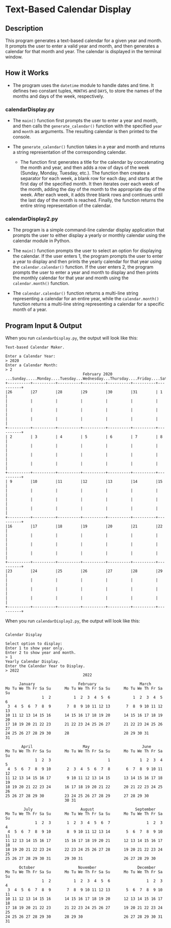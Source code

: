 # Text-Based Calendar Display

## Description 

This program generates a text-based calendar for a given year and month. It prompts the user to enter a valid year and month, and then generates a calendar for that month and year. The calendar is displayed in the terminal window.


## How it Works

- The program uses the `datetime` module to handle dates and time. It defines two constant tuples, `MONTHS` and `DAYS`, to store the names of the months and days of the week, respectively.


### calendarDisplay.py
- The `main()` function first prompts the user to enter a year and month, and then calls the `generate_calendar()` function with the specified `year` and `month` as arguments. The resulting calendar is then printed to the console.

- The `generate_calendar()` function takes in a year and month and returns a string representation of the corresponding calendar.
    - The function first generates a title for the calendar by concatenating the month and year, and then adds a row of days of the week (Sunday, Monday, Tuesday, etc.). The function then creates a separator for each week, a blank row for each day, and starts at the first day of the specified month. It then iterates over each week of the month, adding the day of the month to the appropriate day of the week. After each week, it adds three blank rows and continues until the last day of the month is reached. Finally, the function returns the entire string representation of the calendar.

### calendarDisplay2.py

- The program is a simple command-line calendar display application that prompts the user to either display a yearly or monthly calendar using the calendar module in Python.

- The `main()` function prompts the user to select an option for displaying the calendar. If the user enters 1, the program prompts the user to enter a year to display and then prints the yearly calendar for that year using the `calendar.calendar()` function. If the user enters 2, the program prompts the user to enter a year and month to display and then prints the monthly calendar for that year and month using the `calendar.month()` function.

- The `calendar.calendar()` function returns a multi-line string representing a calendar for an entire year, while the `calendar.month()` function returns a multi-line string representing a calendar for a specific month of a year.

## Program Input & Output

When you run `calendarDisplay.py`, the output will look like this:

```
Text-based Calendar Maker.
    
Enter a Calendar Year:
> 2020
Enter a Calendar Month:
> 2
                                  February 2020
...Sunday.....Monday....Tuesday...Wednesday...Thursday....Friday....Saturday..
+----------+----------+----------+----------+----------+----------+----------+
|26        |27        |28        |29        |30        |31        | 1        |
|          |          |          |          |          |          |          |
|          |          |          |          |          |          |          |
|          |          |          |          |          |          |          |
+----------+----------+----------+----------+----------+----------+----------+
| 2        | 3        | 4        | 5        | 6        | 7        | 8        |
|          |          |          |          |          |          |          |
|          |          |          |          |          |          |          |
|          |          |          |          |          |          |          |
+----------+----------+----------+----------+----------+----------+----------+
| 9        |10        |11        |12        |13        |14        |15        |
|          |          |          |          |          |          |          |
|          |          |          |          |          |          |          |
|          |          |          |          |          |          |          |
+----------+----------+----------+----------+----------+----------+----------+
|16        |17        |18        |19        |20        |21        |22        |
|          |          |          |          |          |          |          |
|          |          |          |          |          |          |          |
|          |          |          |          |          |          |          |
+----------+----------+----------+----------+----------+----------+----------+
|23        |24        |25        |26        |27        |28        |29        |
|          |          |          |          |          |          |          |
|          |          |          |          |          |          |          |
|          |          |          |          |          |          |          |
+----------+----------+----------+----------+----------+----------+----------+
```

When you run `calendarDisplay2.py`, the output will look like this:

```

Calendar Display

Select option to display:
Enter 1 to show year only.
Enter 2 to show year and month.
> 1
Yearly Calendar Display.
Enter the Calendar Year to Display.
> 2022
                                  2022

      January                   February                   March
Mo Tu We Th Fr Sa Su      Mo Tu We Th Fr Sa Su      Mo Tu We Th Fr Sa Su
                1  2          1  2  3  4  5  6          1  2  3  4  5  6
 3  4  5  6  7  8  9       7  8  9 10 11 12 13       7  8  9 10 11 12 13
10 11 12 13 14 15 16      14 15 16 17 18 19 20      14 15 16 17 18 19 20
17 18 19 20 21 22 23      21 22 23 24 25 26 27      21 22 23 24 25 26 27
24 25 26 27 28 29 30      28                        28 29 30 31
31

       April                      May                       June
Mo Tu We Th Fr Sa Su      Mo Tu We Th Fr Sa Su      Mo Tu We Th Fr Sa Su
             1  2  3                         1             1  2  3  4  5
 4  5  6  7  8  9 10       2  3  4  5  6  7  8       6  7  8  9 10 11 12
11 12 13 14 15 16 17       9 10 11 12 13 14 15      13 14 15 16 17 18 19
18 19 20 21 22 23 24      16 17 18 19 20 21 22      20 21 22 23 24 25 26
25 26 27 28 29 30         23 24 25 26 27 28 29      27 28 29 30
                          30 31

        July                     August                  September
Mo Tu We Th Fr Sa Su      Mo Tu We Th Fr Sa Su      Mo Tu We Th Fr Sa Su
             1  2  3       1  2  3  4  5  6  7                1  2  3  4
 4  5  6  7  8  9 10       8  9 10 11 12 13 14       5  6  7  8  9 10 11
11 12 13 14 15 16 17      15 16 17 18 19 20 21      12 13 14 15 16 17 18
18 19 20 21 22 23 24      22 23 24 25 26 27 28      19 20 21 22 23 24 25
25 26 27 28 29 30 31      29 30 31                  26 27 28 29 30

      October                   November                  December
Mo Tu We Th Fr Sa Su      Mo Tu We Th Fr Sa Su      Mo Tu We Th Fr Sa Su
                1  2          1  2  3  4  5  6                1  2  3  4
 3  4  5  6  7  8  9       7  8  9 10 11 12 13       5  6  7  8  9 10 11
10 11 12 13 14 15 16      14 15 16 17 18 19 20      12 13 14 15 16 17 18
17 18 19 20 21 22 23      21 22 23 24 25 26 27      19 20 21 22 23 24 25
24 25 26 27 28 29 30      28 29 30                  26 27 28 29 30 31
31

```